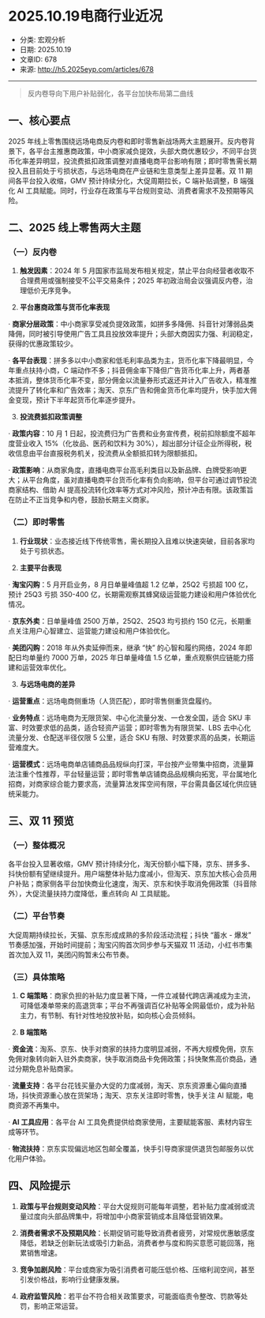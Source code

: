 # 2025.10.19电商行业近况

- 分类: 宏观分析
- 日期: 2025.10.19
- 文章ID: 678
- 来源: http://h5.2025eyp.com/articles/678

---

> 反内卷导向下用户补贴弱化，各平台加快布局第二曲线

## **一、核心要点**

2025 年线上零售围绕远场电商反内卷和即时零售新战场两大主题展开。反内卷背景下，各平台主推惠商政策，中小商家减负提效，头部大商优惠较少，不同平台货币化率差异明显，投流费抵扣政策调整对直播电商平台影响有限；即时零售需长期投入且目前处于亏损状态，与远场电商在产业链和生意类型上差异显著。双 11 期间各平台投入收缩，GMV 预计持续分化，大促周期拉长，C 端补贴调整，B 端强化 AI 工具赋能。同时，行业存在政策与平台规则变动、消费者需求不及预期等风险。

## **二、2025 线上零售两大主题**

### **（一）反内卷**

1. **触发因素**：2024 年 5 月国家市监局发布相关规定，禁止平台向经营者收取不合理费用或强制接受不公平交易条件；2025 年初政治局会议强调反内卷，治理低价无序竞争。

2. **平台惠商政策与货币化率表现**

· **商家分层政策**：中小商家享受减负提效政策，如拼多多降佣、抖音针对薄弱品类降佣，同时被引导使用广告工具且投放效率提升；头部大商因实力强、利润稳定，获得的优惠政策较少。

· **各平台表现**：拼多多以中小商家和低毛利率品类为主，货币化率下降最明显，今年重点扶持小商，C 端动作不多；抖音佣金率下降但广告货币化率上升，两者基本抵消，整体货币化率不变，部分佣金以流量券形式返还并计入广告收入，精准推流提升了转化率和广告效率；淘天、京东广告和佣金货币化率均提升，快手加大佣金变现，预计下半年起货币化率逐步提升。

3. **投流费抵扣政策调整**

· **政策内容**：10 月 1 日起，投流费归为广告费和业务宣传费，税前扣除额度不超年度营业收入 15%（化妆品、医药和饮料为 30%），超出部分计征企业所得税，税收信息由平台直报税务机关，投流费从全额抵扣转为限额抵扣。

· **政策影响**：从商家角度，直播电商平台高毛利类目以及新品牌、白牌受影响更大；从平台角度，虽对直播电商平台货币化率有负向影响，但平台可通过调节投流商家结构、借助 AI 提高投流转化效率等方式对冲风险，预计冲击有限。该政策旨在防止不正当竞争和内卷，鼓励长期主义商家。

### **（二）即时零售**

1. **行业现状**：业态接近线下传统零售，需长期投入且难以快速突破，目前各家均处于亏损状态。

2. **主要平台表现**

· **淘宝闪购**：5 月开启业务，8 月日单量峰值超 1.2 亿单，25Q2 亏损超 100 亿，预计 25Q3 亏损 350-400 亿，长期需观察其蜂窝级运营能力建设和用户体验优化情况。

· **京东外卖**：日单量峰值 2500 万单，25Q2、25Q3 均亏损约 150 亿元，长期重点关注用户心智建立、运营能力建设和用户体验优化。

· **美团闪购**：2018 年从外卖延伸而来，继承 “快” 的心智和履约网络，2024 年即配日均单量约 7000 万单，2025 年日单量峰值 1.5 亿单，重点观察供应链能力搭建和运营效率优化。

3. **与远场电商的差异**

· **运营重点**：远场电商侧重场（人货匹配），即时零售侧重货盘履约。

· **业务特点**：远场电商为无限货架、中心化流量分发、一仓发全国，适合 SKU 丰富、时效要求低的品类，适合轻资产运营；即时零售为有限货架、LBS 去中心化流量分发、仓配送半径仅限 5 公里，适合 SKU 有限、时效要求高的品类，长期运营难度大。

· **运营模式**：远场电商单店铺商品品规纵向打深，平台按产业带集中招商，流量算法注重个性推荐，平台轻量运营；即时零售单店铺商品品规横向拓宽，平台属地化招商，对商家综合能力要求高，流量算法发挥空间有限，平台需具备区域化供应链统采能力。

## **三、双 11 预览**

### **（一）整体概况**

各平台投入显著收缩，GMV 预计持续分化，淘天份额小幅下降，京东、拼多多、抖快份额有望继续提升。用户端整体补贴力度减小，但淘天、京东加大核心会员用户补贴；商家侧各平台加快商业化速度，淘天、京东和快手取消免佣政策（抖音除外），大促流量扶持力度降低，重点转向 AI 工具赋能。

### **（二）平台节奏**

大促周期持续拉长，天猫、京东形成成熟的多阶段活动流程；抖快 “蓄水 - 爆发” 节奏感加强，开始时间提前；淘宝闪购首次同步参与天猫双 11 活动，小红书市集首次加入双 11，美团闪购暂未公布节奏。

### **（三）具体策略**

1. **C 端策略**：商家负担的补贴力度显著下降，一件立减替代跨店满减成为主流，可降低凑单带来的高退货率；平台不再强调百亿补贴等全网最低价，成为补贴主力，有节制、有针对性地投放补贴，如向核心会员倾斜。

2. **B 端策略**

· **资金流**：淘系、京东、快手对商家的扶持力度明显减弱，不再大规模免佣，京东免佣对象转向新入驻外卖商家，快手取消商品卡免佣政策；抖快聚焦高价商品，通过分期免息补贴商家。

· **流量支持**：各平台花钱买量办大促的力度减弱，淘天、京东资源重心偏向直播场，抖快资源重心放在货架场；淘天、京东关注即时零售，快手关注 AI 赋能，电商资源不再集中。

· **AI 工具应用**：各平台 AI 工具免费提供给商家使用，主要赋能客服、素材内容生成等环节。

· **物流扶持**：京东实现偏远地区包邮全覆盖，快手引导商家提供退货包邮服务以优化用户体验。

## **四、风险提示**

1. **政策与平台规则变动风险**：平台大促规则可能每年调整，若补贴力度减弱或流量过度向头部品牌集中，将增加中小商家营销成本且降低营销效果。

2. **消费者需求不及预期风险**：长期促销可能导致消费者疲劳，对常规优惠敏感度降低，若缺乏创新玩法或吸引力新品，消费者参与度和购买意愿可能回落，拖累销售增速。

3. **竞争加剧风险**：平台或商家为吸引消费者可能压低价格、压缩利润空间，甚至引发价格战，影响行业健康发展。

4. **政府监管风险**：若平台不符合相关政策要求，可能面临责令整改、罚款等处罚，影响正常运营。

